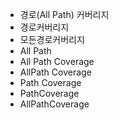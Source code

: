 - 경로(All Path) 커버리지
- 경로커버리지
- 모든경로커버리지
- All Path
- All Path Coverage
- AllPath Coverage
- Path Coverage
- PathCoverage
- AllPathCoverage